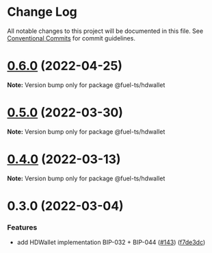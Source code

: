 # Change Log

All notable changes to this project will be documented in this file.
See [Conventional Commits](https://conventionalcommits.org) for commit guidelines.

# [0.6.0](https://github.com/FuelLabs/fuels-ts/compare/v0.5.0...v0.6.0) (2022-04-25)

**Note:** Version bump only for package @fuel-ts/hdwallet





# [0.5.0](https://github.com/FuelLabs/fuels-ts/compare/v0.4.0...v0.5.0) (2022-03-30)

**Note:** Version bump only for package @fuel-ts/hdwallet





# [0.4.0](https://github.com/FuelLabs/fuels-ts/compare/v0.3.0...v0.4.0) (2022-03-13)

**Note:** Version bump only for package @fuel-ts/hdwallet





# 0.3.0 (2022-03-04)

### Features

- add HDWallet implementation BIP-032 + BIP-044 ([#143](https://github.com/FuelLabs/fuels-ts/issues/143)) ([f7de3dc](https://github.com/FuelLabs/fuels-ts/commit/f7de3dc5d377682d880fa69496eaf93502c43c9e))
